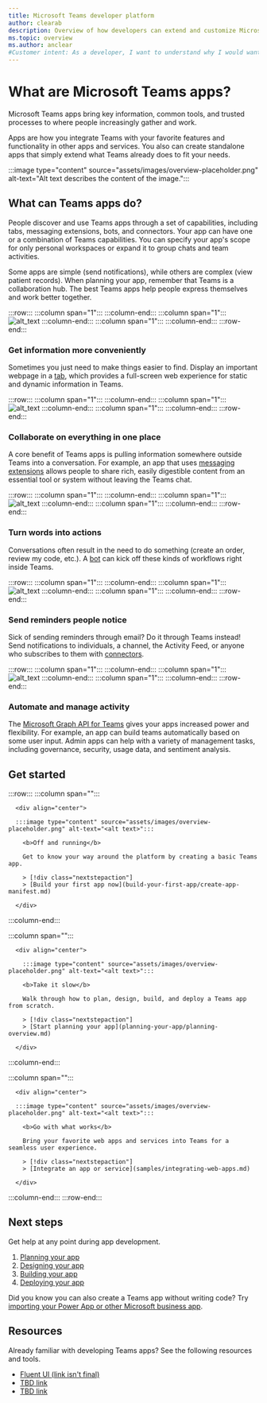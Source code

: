 ```yaml
---
title: Microsoft Teams developer platform
author: clearab
description: Overview of how developers can extend and customize Microsoft Teams features using the Teams platform.
ms.topic: overview
ms.author: anclear
#Customer intent: As a developer, I want to understand why I would want to build a Teams app so that I can solve business problems.
---
```

# What are Microsoft Teams apps?

Microsoft Teams apps bring key information, common tools, and trusted processes to where people increasingly gather and work.

Apps are how you integrate Teams with your favorite features and functionality in other apps and services. You also can create standalone apps that simply extend what Teams already does to fit your needs.

:::image type="content" source="assets/images/overview-placeholder.png" alt-text="Alt text describes the content of the image.":::

## What can Teams apps do?

People discover and use Teams apps through a set of capabilities, including tabs, messaging extensions, bots, and connectors. Your app can have one or a combination of Teams capabilities. You can specify your app's scope for only personal workspaces or expand it to group chats and team activities.

Some apps are simple (send notifications), while others are complex (view patient records). When planning your app, remember that Teams is a collaboration hub. The best Teams apps help people express themselves and work better together.

:::row:::
   :::column span="1":::
   :::column-end:::
   :::column span="1":::
      ![alt_text](assets/images/overview-placeholder.png)
   :::column-end:::
   :::column span="1":::
   :::column-end:::
:::row-end:::

### Get information more conveniently

Sometimes you just need to make things easier to find. Display an important webpage in a [tab](tabs/what-are-tabs.md), which provides a full-screen web experience for static and dynamic information in Teams.

:::row:::
   :::column span="1":::
   :::column-end:::
   :::column span="1":::
      ![alt_text](assets\images\overview-placeholder.png)
   :::column-end:::
   :::column span="1":::
   :::column-end:::
:::row-end:::

### Collaborate on everything in one place

A core benefit of Teams apps is pulling information somewhere outside Teams into a conversation. For example, an app that uses [messaging extensions](messaging-extensions/what-are-messaging-extensions.md) allows people to share rich, easily digestible content from an essential tool or system without leaving the Teams chat.

:::row:::
   :::column span="1":::
   :::column-end:::
   :::column span="1":::
      ![alt_text](assets/images/overview-placeholder.png)
   :::column-end:::
   :::column span="1":::
   :::column-end:::
:::row-end:::

### Turn words into actions

Conversations often result in the need to do something (create an order, review my code, etc.). A [bot](bots/what-are-bots.md) can kick off these kinds of workflows right inside Teams.

:::row:::
   :::column span="1":::
   :::column-end:::
   :::column span="1":::
      ![alt_text](assets/images/overview-placeholder.png)
   :::column-end:::
   :::column span="1":::
   :::column-end:::
:::row-end:::

### Send reminders people notice

Sick of sending reminders through email? Do it through Teams instead! Send notifications to individuals, a channel, the Activity Feed, or anyone who subscribes to them with [connectors](webhooks-and-connectors/what-are-webhooks-and-connectors.md).

:::row:::
   :::column span="1":::
   :::column-end:::
   :::column span="1":::
      ![alt_text](assets/images/overview-placeholder.png)
   :::column-end:::
   :::column span="1":::
   :::column-end:::
:::row-end:::

### Automate and manage activity

The [Microsoft Graph API for Teams](graph-api/rsc/resource-specific-consent.md) gives your apps increased power and flexibility. For example, an app can build teams automatically based on some user input. Admin apps can help with a variety of management tasks, including governance, security, usage data, and sentiment analysis.

## Get started

:::row:::
   :::column span="":::

      <div align="center">

      :::image type="content" source="assets/images/overview-placeholder.png" alt-text="<alt text>":::
      
        <b>Off and running</b>

        Get to know your way around the platform by creating a basic Teams app.

        > [!div class="nextstepaction"]
        > [Build your first app now](build-your-first-app/create-app-manifest.md)

      </div>

   :::column-end:::

   :::column span="":::

      <div align="center">

        :::image type="content" source="assets/images/overview-placeholder.png" alt-text="<alt text>":::
      
        <b>Take it slow</b>

        Walk through how to plan, design, build, and deploy a Teams app from scratch.

        > [!div class="nextstepaction"]
        > [Start planning your app](planning-your-app/planning-overview.md)

      </div>

   :::column-end:::

   :::column span="":::

      <div align="center">

      :::image type="content" source="assets/images/overview-placeholder.png" alt-text="<alt text>":::
      
        <b>Go with what works</b>

        Bring your favorite web apps and services into Teams for a seamless user experience.

        > [!div class="nextstepaction"]
        > [Integrate an app or service](samples/integrating-web-apps.md)

      </div>
   :::column-end:::
:::row-end:::

## Next steps

Get help at any point during app development.

1. [Planning your app](planning-your-app/planning-overview.md)
1. [Designing your app](designing-your-app/designing-overview.md)
1. [Building your app](concepts/build-and-test/prepare-your-o365-tenant.md)
1. [Deploying your app](concepts/deploy-and-publish/overview.md)

Did you know you can also create a Teams app without writing code? Try [importing your Power App or other Microsoft business app](samples/importing-custom-microsoft-apps.md).

## Resources

Already familiar with developing Teams apps? See the following resources and tools.

* [Fluent UI (link isn't final)](https://fluentsite.z22.web.core.windows.net/)
* [TBD link](https://www.microsoft.com)
* [TBD link](https://www.microsoft.com)
